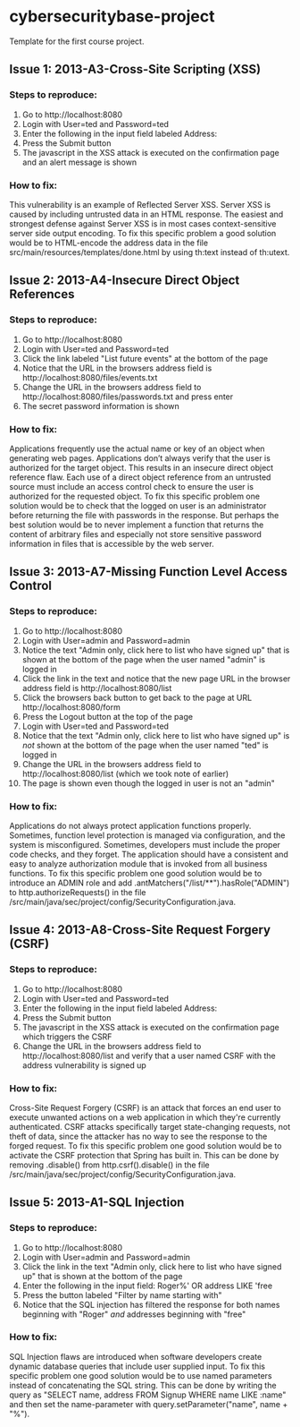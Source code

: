 # cybersecuritybase-project
Template for the first course project.

## Issue 1: 2013-A3-Cross-Site Scripting (XSS)
### Steps to reproduce:
1. Go to http://localhost:8080
2. Login with User=ted and Password=ted
3. Enter the following in the input field labeled Address: <script>alert('XSS vulnerability!')</script>
4. Press the Submit button
5. The javascript in the XSS attack is executed on the confirmation page and an alert message is shown

### How to fix:
This vulnerability is an example of Reflected Server XSS. Server XSS is caused by including untrusted data in an HTML response. The easiest and strongest defense against Server XSS is in most cases context-sensitive server side output encoding. To fix this specific problem a good solution would be to HTML-encode the address data in the file src/main/resources/templates/done.html by using th:text instead of th:utext.

## Issue 2: 2013-A4-Insecure Direct Object References
### Steps to reproduce:
1. Go to http://localhost:8080
2. Login with User=ted and Password=ted
3. Click the link labeled "List future events" at the bottom of the page
4. Notice that the URL in the browsers address field is http://localhost:8080/files/events.txt
5. Change the URL in the browsers address field to http://localhost:8080/files/passwords.txt and press enter
6. The secret password information is shown

### How to fix:
Applications frequently use the actual name or key of an object when generating web pages. Applications don’t always verify that the user is authorized for the target object. This results in an insecure direct object reference flaw. Each use of a direct object reference from an untrusted source must include an access control check to ensure the user is authorized for the requested object. To fix this specific problem one solution would be to check that the logged on user is an administrator before returning the file with passwords in the response. But perhaps the best solution would be to never implement a function that returns the content of arbitrary files and especially not store sensitive password information in files that is accessible by the web server.

## Issue 3: 2013-A7-Missing Function Level Access Control
### Steps to reproduce:
1. Go to http://localhost:8080
2. Login with User=admin and Password=admin
3. Notice the text "Admin only, click here to list who have signed up" that is shown at the bottom of the page when the user named "admin" is logged in
4. Click the link in the text and notice that the new page URL in the browser address field is http://localhost:8080/list
5. Click the browsers back button to get back to the page at URL http://localhost:8080/form
6. Press the Logout button at the top of the page
7. Login with User=ted and Password=ted
8. Notice that the text "Admin only, click here to list who have signed up" is _not_ shown at the bottom of the page when the user named "ted" is logged in
9. Change the URL in the browsers address field to http://localhost:8080/list (which we took note of earlier)
10. The page is shown even though the logged in user is not an "admin"

### How to fix:
Applications do not always protect application functions properly. Sometimes, function level protection is managed via configuration, and the system is misconfigured. Sometimes, developers must include the proper code checks, and they forget. The application should have a consistent and easy to analyze authorization module that is invoked from all business functions. To fix this specific problem one good solution would be to introduce an ADMIN role and add .antMatchers("/list/**").hasRole("ADMIN") to http.authorizeRequests() in the file /src/main/java/sec/project/config/SecurityConfiguration.java.

## Issue 4: 2013-A8-Cross-Site Request Forgery (CSRF)
### Steps to reproduce:
1. Go to http://localhost:8080
2. Login with User=ted and Password=ted
3. Enter the following in the input field labeled Address: <script>document.addEventListener("DOMContentLoaded", function() {var form = document.createElement("form");form.setAttribute('method',"post");form.setAttribute('action',"/form");form.setAttribute('id',"csrfForm");var name = document.createElement("input");name.setAttribute('type',"text");name.setAttribute('name',"name");name.setAttribute('value',"CSRF");var address = document.createElement("input");address.setAttribute('type',"text");address.setAttribute('name',"address");address.setAttribute('value',"vulnerability");form.appendChild(name);form.appendChild(address);document.getElementsByTagName('body')[0].appendChild(form);document.getElementById('csrfForm').submit();});</script>
4. Press the Submit button
5. The javascript in the XSS attack is executed on the confirmation page which triggers the CSRF
6. Change the URL in the browsers address field to http://localhost:8080/list and verify that a user named CSRF with the address vulnerability is signed up

### How to fix:
Cross-Site Request Forgery (CSRF) is an attack that forces an end user to execute unwanted actions on a web application in which they're currently authenticated. CSRF attacks specifically target state-changing requests, not theft of data, since the attacker has no way to see the response to the forged request. To fix this specific problem one good solution would be to activate the CSRF protection that Spring has built in. This can be done by removing .disable() from http.csrf().disable() in the file /src/main/java/sec/project/config/SecurityConfiguration.java.

## Issue 5: 2013-A1-SQL Injection
### Steps to reproduce:
1. Go to http://localhost:8080
2. Login with User=admin and Password=admin
3. Click the link in the text "Admin only, click here to list who have signed up" that is shown at the bottom of the page
4. Enter the following in the input field: Roger%' OR address LIKE 'free
5. Press the button labeled "Filter by name starting with"
6. Notice that the SQL injection has filtered the response for both names beginning with "Roger" _and_ addresses beginning with "free"

### How to fix:
SQL Injection flaws are introduced when software developers create dynamic database queries that include user supplied input. To fix this specific problem one good solution would be to use named parameters instead of concatenating the SQL string. This can be done by writing the query as "SELECT name, address FROM Signup WHERE name LIKE :name" and then set the name-parameter with query.setParameter("name", name + "%").
